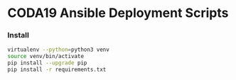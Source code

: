 # CODA19 Ansible Deployment Scripts


###  Install

```bash
virtualenv --python=python3 venv
source venv/bin/activate
pip install --upgrade pip
pip install -r requirements.txt
```

